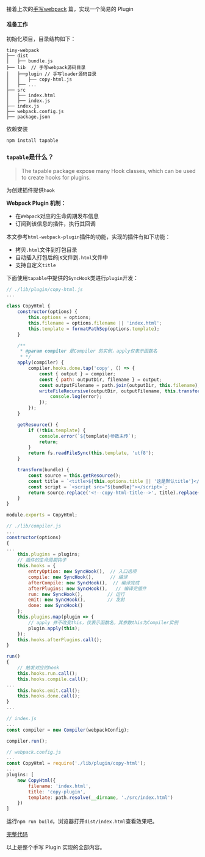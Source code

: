 接着上次的[手写webpack](https://github.com/FredaFei/tiny-webpack/blob/webpack/doc.md)
篇，实现一个简易的 Plugin

#### 准备工作

初始化项目，目录结构如下：

```
tiny-webpack
├── dist
│   ├── bundle.js
├── lib  // 手写webpack源码目录
│   ├──plugin // 手写loader源码目录
│   │   ├── copy-html.js
│   ├── ...
├── src 
│   ├── index.html
│   ├── index.js
├── index.js
├── webpack.config.js
├── package.json
```

依赖安装

```
npm install tapable
```

### `tapable`是什么？

> The tapable package expose many Hook classes, which can be used to create hooks for plugins.

为创建插件提供`hook`

**Webpack Plugin 机制：**

+ 在`Webpack`对应的生命周期发布信息
+ 订阅到该信息的插件，执行其回调

本文参考`html-webpack-plugin`插件的功能，实现的插件有如下功能：

+ 拷贝`.html`文件到打包目录
+ 自动插入打包后的js文件到`.html`文件中
+ 支持自定义`title`

下面使用`tapable`中提供的`SyncHook`类进行`plugin`开发：

```js
// ./lib/plugin/copy-html.js
...

class CopyHtml {
    constructor(options) {
        this.options = options;
        this.filename = options.filename || 'index.html';
        this.template = formatPathSep(options.template);
    }

    /**
     * @param compiler 是Compiler 的实例，apply仅表示函数名
     * */
    apply(compiler) {
        compiler.hooks.done.tap('copy', () => {
            const { output } = compiler;
            const { path: outputDir, filename } = output;
            const outputFilename = path.join(outputDir, this.filename);
            writeFileRecursive(outputDir, outputFilename, this.transform(filename), (error) => {
                console.log(error);
            });
        });
    }

    getResource() {
        if (!this.template) {
            console.error(`${template}参数未传`);
            return;
        }
        return fs.readFileSync(this.template, 'utf8');
    }

    transform(bundle) {
        const source = this.getResource();
        const title = `<title>${this.options.title || '这是默认title'}</title>`;
        const script = `<script src="${bundle}"></script>`;
        return source.replace('<!--copy-html-title-->', title).replace('<!--copy-html-script-->', script);
    }
}

module.exports = CopyHtml;
```

```js
// ./lib/compiler.js
...
constructor(options)
{
...
    this.plugins = plugins;
    // 插件的生命周期钩子
    this.hooks = {
        entryOption: new SyncHook(),  // 入口选项
        compile: new SyncHook(),      // 编译
        afterCompile: new SyncHook(),  // 编译完成
        afterPlugins: new SyncHook(),   // 编译完插件
        run: new SyncHook(),         // 运行
        emit: new SyncHook(),        // 发射
        done: new SyncHook()
    };
    this.plugins.map(plugin => {
        // apply 并不改变this，仅表示函数名，其参数this为Compiler实例
        plugin.apply(this);
    });
    this.hooks.afterPlugins.call();
}

run()
{
    // 触发对应的hook
    this.hooks.run.call();
    this.hooks.compile.call();
...
    this.hooks.emit.call();
    this.hooks.done.call();
}
...
```

```js
// index.js
...
const compiler = new Compiler(webpackConfig);

compiler.run();
```

```js
// webpack.config.js
...
const CopyHtml = require('./lib/plugin/copy-html');
...
plugins: [
    new CopyHtml({
        filename: 'index.html',
        title: 'copy-plugin',
        template: path.resolve(__dirname, './src/index.html')
    })
]
```

运行`npm run build`，浏览器打开`dist/index.html`查看效果吧。

[完整代码](https://github.com/FredaFei/tiny-webpack/tree/plugin)

以上是整个手写 Plugin 实现的全部内容。
